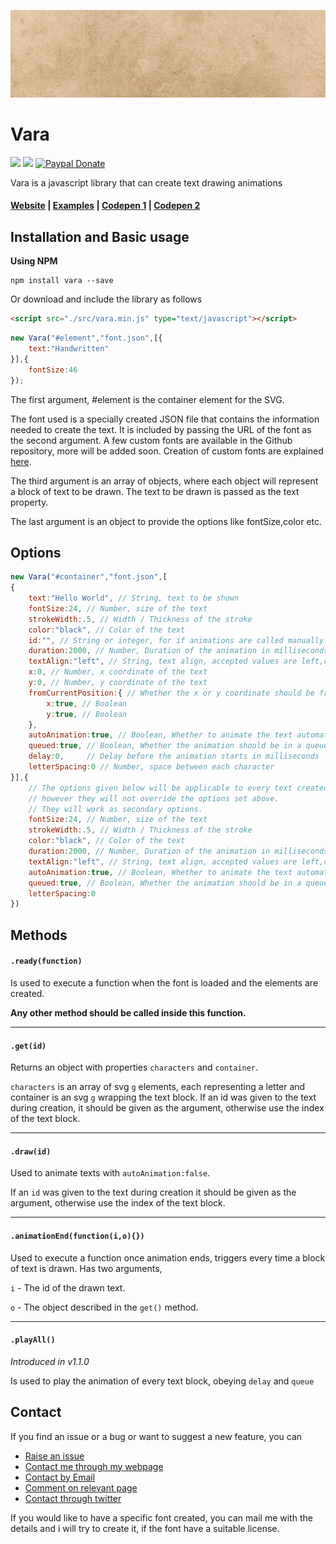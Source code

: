 ![](vara.gif)
# Vara 
![](https://img.shields.io/badge/Vara.js-1.1.3-brightgreen.svg) ![](https://img.shields.io/badge/License-MIT-blue.svg) [![Paypal Donate](https://img.shields.io/badge/Donate-paypal-9c27b0.svg)](https://www.paypal.me/akzhy/10)

Vara is a javascript library that can create text drawing animations

#### [Website](http://vara.akzhy.com) | [Examples](http://vara.akzhy.com/examples) | [Codepen 1](https://codepen.io/akzhy/pen/YdbYbj) | [Codepen 2](https://codepen.io/akzhy/pen/OrdYGO)


## Installation and Basic usage

**Using NPM**

```
npm install vara --save
```

Or download and include the library as follows

```html
<script src="./src/vara.min.js" type="text/javascript"></script>
```
```javascript
new Vara("#element","font.json",[{
	text:"Handwritten"
}],{
	fontSize:46
});
```

The first argument, #element is the container element for the SVG.

The font used is a specially created JSON file that contains the information needed to create the text. It is included by passing the URL of the font as the second argument.
A few custom fonts are available in the Github repository, more will be added soon. Creation of custom fonts are explained [here](http://vara.akzhy.com/creating-fonts).

The third argument is an array of objects, where each object will represent a block of text to be drawn. The text to be drawn is passed as the text property.

The last argument is an object to provide the options like fontSize,color etc.

## Options

```javascript
new Vara("#container","font.json",[
{
	text:"Hello World", // String, text to be shown
	fontSize:24, // Number, size of the text
	strokeWidth:.5, // Width / Thickness of the stroke
	color:"black", // Color of the text
	id:"", // String or integer, for if animations are called manually or when using the get() method. Default is the index of the object.
	duration:2000, // Number, Duration of the animation in milliseconds
	textAlign:"left", // String, text align, accepted values are left,center,right
	x:0, // Number, x coordinate of the text
	y:0, // Number, y coordinate of the text
	fromCurrentPosition:{ // Whether the x or y coordinate should be from its calculated position, ie the position if x or y coordinates were not applied
		x:true, // Boolean
		y:true, // Boolean
	},
	autoAnimation:true, // Boolean, Whether to animate the text automatically
	queued:true, // Boolean, Whether the animation should be in a queue
	delay:0,     // Delay before the animation starts in milliseconds
	letterSpacing:0 // Number, space between each character
}],{
	// The options given below will be applicable to every text created,
	// however they will not override the options set above.
	// They will work as secondary options.
	fontSize:24, // Number, size of the text
	strokeWidth:.5, // Width / Thickness of the stroke
	color:"black", // Color of the text
	duration:2000, // Number, Duration of the animation in milliseconds
	textAlign:"left", // String, text align, accepted values are left,center,right
	autoAnimation:true, // Boolean, Whether to animate the text automatically
	queued:true, // Boolean, Whether the animation should be in a queue
	letterSpacing:0
})
```

## Methods

#### `.ready(function)`
Is used to execute a function when the font is loaded and the elements are created.

**Any other method should be called inside this function.**

----

#### `.get(id)`
Returns an object with properties `characters` and `container`.

`characters` is an array of svg `g` elements, each representing a letter and container is an svg `g` wrapping the text block.
If an id was given to the text during creation, it should be given as the argument, otherwise use the index of the text block.

----

#### `.draw(id)`
Used to animate texts with `autoAnimation:false`.

If an `id` was given to the text during creation it should be given as the argument, otherwise use the index of the text block.

----

#### `.animationEnd(function(i,o){})`
Used to execute a function once animation ends, triggers every time a block of text is drawn.
Has two arguments,

`i` - The id of the drawn text.

`o` - The object described in the `get()` method.

----

#### `.playAll()`
*Introduced in v1.1.0*

Is used to play the animation of every text block, obeying `delay` and `queue`


## Contact
If you find an issue or a bug or want to suggest a new feature, you can
* [Raise an issue](https://github.com/akzhy/Vara/issues)
* [Contact me through my webpage](http://www.akzhy.com/contact/)
* [Contact by Email](mailto:hi@akzhy.com)
* [Comment on relevant page](http://vara.akzhy.com/)
* [Contact through twitter](https://twitter.com/_akzhy)

If you would like to have a specific font created, you can mail me with the details and i will try to create it, if the font have a suitable license.
